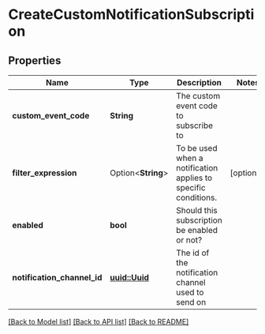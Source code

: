 # CreateCustomNotificationSubscription

## Properties

Name | Type | Description | Notes
------------ | ------------- | ------------- | -------------
**custom_event_code** | **String** | The custom event code to subscribe to | 
**filter_expression** | Option<**String**> | To be used when a notification applies to specific conditions. | [optional]
**enabled** | **bool** | Should this subscription be enabled or not? | 
**notification_channel_id** | [**uuid::Uuid**](uuid::Uuid.md) | The id of the notification channel used to send on | 

[[Back to Model list]](../README.md#documentation-for-models) [[Back to API list]](../README.md#documentation-for-api-endpoints) [[Back to README]](../README.md)


